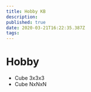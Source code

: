 ```yaml
---
title: Hobby KB
description: 
published: true
date: 2020-03-21T16:22:35.387Z
tags: 
---
```


# Hobby

- Cube 3x3x3
- Cube NxNxN